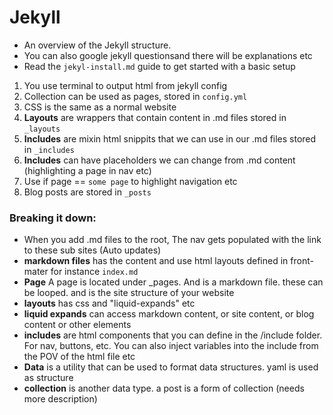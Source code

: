 # Jekyll
- An overview of the Jekyll structure.
- You can also google jekyll questionsand there will be explanations etc
- Read the `jekyl-install.md` guide to get started with a basic setup

1. You use terminal to output html from jekyll config
2. Collection can be used as pages,  stored in `config.yml`
3. CSS is the same as a normal website
4. **Layouts** are wrappers that contain content in .md files stored in `_layouts`
5. **Includes** are mixin html snippits that we can use in our .md files stored in `_includes`
6. **Includes** can have placeholders we can change from .md content (highlighting a page in nav etc)
7. Use if page == `some page` to highlight navigation etc
8. Blog posts are stored in `_posts`

### Breaking it down:

- When you add .md files to the root, The nav gets populated with the link to these sub sites (Auto updates)
- **markdown files** has the content and use html layouts defined in front-mater for instance `index.md`
- **Page** A page is located under _pages. And is a markdown file. these can be looped. and is the site structure of your website
- **layouts** has css and "liquid-expands" etc
- **liquid expands** can access markdown content, or site content, or blog content or other elements
- **includes** are html components that you can define in the /include folder. For nav, buttons, etc. You can also inject variables into the include from the POV of the html file etc
- **Data** is a utility that can be used to format data structures. yaml is used as structure
- **collection** is another data type. a post is a form of collection (needs more description)
